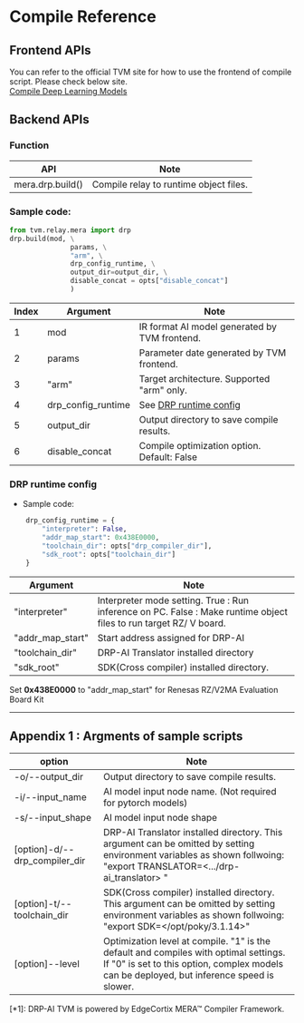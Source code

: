 
# Compile Reference

## Frontend APIs
You can refer to the official TVM site for how to use the frontend of compile script. Please check below site.   
[Compile Deep Learning Models](https://tvm.apache.org/docs/how_to/compile_models/index.html)   


## Backend APIs
### Function   

|API |Note|
|---|---|
| mera.drp.build() | Compile relay to runtime object files.|   


### Sample code:   

```py
from tvm.relay.mera import drp
drp.build(mod, \
               params, \
               "arm", \
               drp_config_runtime, \
               output_dir=output_dir, \
               disable_concat = opts["disable_concat"]
               )
```

| Index | Argument | Note |
|----|----|----|
| 1 | mod | IR format AI model generated by TVM frontend.|
| 2 | params | Parameter date  generated by TVM frontend. |
| 3 | "arm" | Target architecture. Supported "arm" only.|
| 4 | drp_config_runtime | See [DRP runtime config](#DRP-runtime-config) |
| 5 | output_dir | Output directory to save compile results. |
| 6 | disable_concat | Compile optimization option. Default: False|

### DRP runtime config
+ Sample code:
```py
    drp_config_runtime = {
        "interpreter": False,
        "addr_map_start": 0x438E0000,
        "toolchain_dir": opts["drp_compiler_dir"],
        "sdk_root": opts["toolchain_dir"]
    }
```   

| Argument | Note |
|----|----|
| "interpreter" | Interpreter mode setting. True : Run inference on PC. False : Make runtime object files to run target RZ/ V board.|
| "addr_map_start"| Start address assigned for DRP-AI |
|"toolchain_dir"| DRP-AI Translator installed directory |
|"sdk_root" | SDK(Cross compiler) installed directory. |

Set **0x438E0000** to "addr_map_start" for Renesas RZ/V2MA Evaluation Board Kit


----
## Appendix 1 : Argments of sample scripts

|option|Note|
|----|----|
|-o/--output_dir|Output directory to save compile results.|
|-i/--input_name|AI model input node name. (Not required for pytorch models)|
|-s/--input_shape|AI model input node shape|
|[option]-d/--drp_compiler_dir|DRP-AI Translator installed directory. This argument can be omitted by setting environment variables as shown follwoing: "export TRANSLATOR=<.../drp-ai_translator> "|
|[option]-t/--toolchain_dir|SDK(Cross compiler) installed directory. This argument can be omitted by setting environment variables as shown follwoing: "export SDK=</opt/poky/3.1.14>"|
|[option]--level | Optimization level at compile. "1" is the default and compiles with optimal settings. If "0" is set to this option,  complex models can be deployed, but inference speed is slower.|

[*1]: DRP-AI TVM is powered by EdgeCortix MERA™ Compiler Framework.
